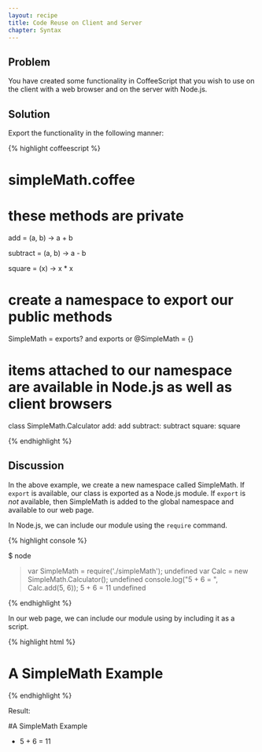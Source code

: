 ```yaml
---
layout: recipe
title: Code Reuse on Client and Server
chapter: Syntax
---
```

## Problem

You have created some functionality in CoffeeScript that you wish to use on the client with a web browser and on the server with Node.js.

## Solution

Export the functionality in the following manner:

{% highlight coffeescript %}

# simpleMath.coffee

# these methods are private
add = (a, b) ->
	a + b

subtract = (a, b) ->
	a - b

square = (x) ->
	x * x

# create a namespace to export our public methods
SimpleMath = exports? and exports or @SimpleMath = {}

# items attached to our namespace are available in Node.js as well as client browsers
class SimpleMath.Calculator
	add: add
	subtract: subtract
	square: square

{% endhighlight %}

## Discussion

In the above example, we create a new namespace called SimpleMath.  If `export` is available, our class is exported as a Node.js module.  If `export` is *not* available, then SimpleMath is added to the global namespace and available to our web page.

In Node.js, we can include our module using the `require` command.

{% highlight console %}

$ node

> var SimpleMath = require('./simpleMath');
undefined
> var Calc = new SimpleMath.Calculator();
undefined
> console.log("5 + 6 = ", Calc.add(5, 6));
5 + 6 =  11
undefined
> 

{% endhighlight %}

In our web page, we can include our module using by including it as a script.

{% highlight html %}

<!DOCTYPE HTML>
<html lang="en-US">
<head>
	<meta charset="UTF-8">
	<title>SimpleMath Module Example</title>
	<script src="http://ajax.googleapis.com/ajax/libs/jquery/1.7.2/jquery.min.js"></script>
	<script src="simpleMath.js"></script>
	<script>
		jQuery(document).ready(function	(){
			var Calculator = new SimpleMath.Calculator();
			var result = $('<li>').html("5 + 6 = " + Calculator.add(5, 6));
			$('#SampleResults').append(result);	
		});
	</script>
</head>
<body>
	<h1>A SimpleMath Example</h1>
	<ul id="SampleResults"></ul>
</body>
</html>

{% endhighlight %}

Result:

#A SimpleMath Example
* 5 + 6 = 11
